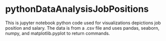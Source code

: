 # pythonDataAnalysisJobPositions
This is jupyter notebook python code used for visualizations depictions job position and salary. The data is from a .csv file and uses pandas, seaborn, numpy, and matplotlib.pyplot to return commands.
